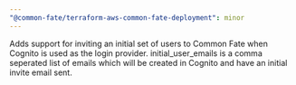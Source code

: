 ```yaml
---
"@common-fate/terraform-aws-common-fate-deployment": minor
---
```


Adds support for inviting an initial set of users to Common Fate when Cognito is used as the login provider. initial_user_emails is a comma seperated list of emails which will be created in Cognito and have an initial invite email sent.
